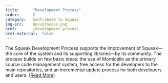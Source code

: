 ```yaml
---
title:      "Development Process"
order:      2
category:   Contribute to Squeak
img-src:    dev/process.png
href:       /development_process
href-external:  false
---
```

The Squeak Development Process supports the improvement of Squeak—the core of the system and its supporting libraries—by its community. The process builds on few basic ideas: the use of Monticello as the primary source code management system, free access for the developers to the main repositories, and an incremental update process for both developers and users. ([Read More](/development_process))